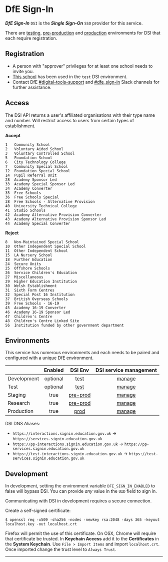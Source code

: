 # DfE Sign-In

**_DfE Sign-In_** `DSI` is the **_Single Sign-On_** `SSO` provider for this service.

There are [testing][test-register], [pre-production][pre-prod-register] and [production][prod-register] environments for DSI that each require registration.

## Registration

- A person with "approver" privileges for at least one school needs to invite you.
- [This school][test-school] has been used in the `test` DSI environment.
- Contact DfE [#digital-tools-support][digi-tools] and [#dfe_sign-in][dfe_sign-in] Slack channels for further assistance.

## Access

The DSI API returns a user's affiliated organisations with their type name and number.
Will restrict access to users from certain types of establishment.

**Accept**

    1   Community School
    2   Voluntary Aided School
    3   Voluntary Controlled School
    5   Foundation School
    6   City Technology College
    7   Community Special School
    12  Foundation Special School
    14  Pupil Referral Unit
    28  Academy Sponsor Led
    33  Academy Special Sponsor Led
    34  Academy Converter
    35  Free Schools
    36  Free Schools Special
    38  Free Schools - Alternative Provision
    40  University Technical College
    41  Studio Schools
    42  Academy Alternative Provision Converter
    43  Academy Alternative Provision Sponsor Led
    44  Academy Special Converter

**Reject**

    8   Non-Maintained Special School
    10  Other Independent Special School
    11  Other Independent School
    15  LA Nursery School
    18  Further Education
    24  Secure Units
    25  Offshore Schools
    26  Service Children's Education
    27  Miscellaneous
    29  Higher Education Institution
    30  Welsh Establishment
    31  Sixth Form Centres
    32  Special Post 16 Institution
    37  British Overseas Schools
    39  Free Schools - 16-19
    45  Academy 16-19 Converter
    46  Academy 16-19 Sponsor Led
    47  Children's Centre
    48  Children's Centre Linked Site
    56  Institution funded by other government department


## Environments

This service has numerous environments and each needs to be paired and configured with a unique DfE environment.

|             | Enabled  |       DSI Env        |  DSI service management   |
| :---------- | :------: | :------------------: | :-----------------------: |
| Development | optional |     [test][test]     |   [manage][test-manage]   |
| Test        | optional |     [test][test]     |   [manage][test-manage]   |
| Staging     |   true   | [pre-prod][pre-prod] | [manage][pre-prod-manage] |
| Research    |   true   | [pre-prod][pre-prod] | [manage][pre-prod-manage] |
| Production  |   true   |     [prod][prod]     |   [manage][prod-manage]   |

DSI DNS Aliases:

- `https://interactions.signin.education.gov.uk` -> `https://services.signin.education.gov.uk`
- `https://pp-interactions.signin.education.gov.uk` -> `https://pp-services.signin.education.gov.uk`
- `https://test-interactions.signin.education.gov.uk` -> `https://test-services.signin.education.gov.uk`

## Development

In development, setting the environment variable `DFE_SIGN_IN_ENABLED` to false will bypass DSI.
You can provide _any_ value in the `UID` field to sign in.

Communicating with DSI in development requires a secure connection.

Create a self-signed certificate:

`$ openssl req -x509 -sha256 -nodes -newkey rsa:2048 -days 365 -keyout localhost.key -out localhost.crt`

Firefox will permit the use of this certificate. On OSX, Chrome will require that certificate be trusted.
In **Keychain Access** add it to the **Certificates** in the **System Keychain**.
Use `File > Import Items` and import `localhost.crt`.
Once imported change the trust level to `Always Trust`.

---

[pre-prod]: https://pp-services.signin.education.gov.uk
[pre-prod-register]: https://pp-profile.signin.education.gov.uk/register
[pre-prod-manage]: https://pp-manage.signin.education.gov.uk/services/00487750-C9B8-414C-8746-1076885456E0/service-configuration
[pre-prod-api]: https://pp-api.signin.education.gov.uk
[prod]: https://services.signin.education.gov.uk
[prod-register]: https://profile.signin.education.gov.uk/register
[prod-manage]: https://manage.signin.education.gov.uk/services/9D1B3879-3495-4D3F-AB7A-ED9B8E968EFF/service-configuration
[prod-api]: https://api.signin.education.gov.uk
[test]: https://test-services.signin.education.gov.uk
[test-register]: https://test-profile.signin.education.gov.uk/register
[test-manage]: https://test-manage.signin.education.gov.uk/services/FD39DCFC-9B60-46C4-ACDC-699A2468B46F/service-configuration
[test-api]: https://test-api.signin.education.gov.uk
[digi-tools]: https://ukgovernmentdfe.slack.com/archives/CMS9V0JQL
[dfe_sign-in]: https://ukgovernmentdfe.slack.com/archives/C5S500XB6
[test-school]: https://test-services.signin.education.gov.uk/approvals/50F4A834-9314-4A66-969E-C86D03821C26/users





